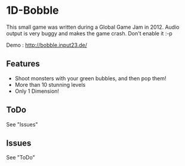 1D-Bobble
=========

This small game was written during a Global Game Jam in 2012.
Audio output is very buggy and makes the game crash. Don't enable it :-p

Demo : http://bobble.input23.de/

Features
--------

- Shoot monsters with your green bubbles, and then pop them!
- More than 10 stunning levels
- Only 1 Dimension!

ToDo
----

See "Issues"

Issues
------

See "ToDo"

